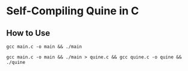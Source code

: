 # Self-Compiling Quine in C

## How to Use

`gcc main.c -o main && ./main`

`gcc main.c -o main && ./main > quine.c && gcc quine.c -o quine && ./quine`
